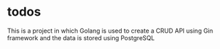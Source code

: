 # todos
This is a project in which Golang is used to create a CRUD API using Gin framework and the data is stored using PostgreSQL
